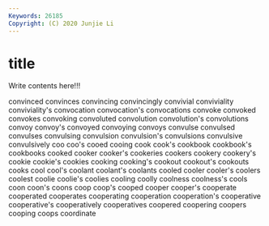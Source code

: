 ```yaml
---
Keywords: 26185
Copyright: (C) 2020 Junjie Li
---
```


# title

Write contents here!!!
 
convinced 
convinces 
convincing 
convincingly 
convivial 
conviviality
conviviality's 
convocation 
convocation's 
convocations 
convoke 
convoked 
convokes 
convoking 
convoluted 
convolution
convolution's 
convolutions 
convoy 
convoy's 
convoyed 
convoying 
convoys 
convulse 
convulsed 
convulses
convulsing 
convulsion 
convulsion's 
convulsions 
convulsive 
convulsively 
coo 
coo's 
cooed 
cooing
cook 
cook's 
cookbook 
cookbook's 
cookbooks 
cooked 
cooker 
cooker's 
cookeries 
cookers
cookery 
cookery's 
cookie 
cookie's 
cookies 
cooking 
cooking's 
cookout 
cookout's 
cookouts
cooks 
cool 
cool's 
coolant 
coolant's 
coolants 
cooled 
cooler 
cooler's 
coolers
coolest 
coolie 
coolie's 
coolies 
cooling 
coolly 
coolness 
coolness's 
cools 
coon
coon's 
coons 
coop 
coop's 
cooped 
cooper 
cooper's 
cooperate 
cooperated 
cooperates
cooperating 
cooperation 
cooperation's 
cooperative 
cooperative's 
cooperatively 
cooperatives 
coopered 
coopering 
coopers
cooping 
coops 
coordinate 
